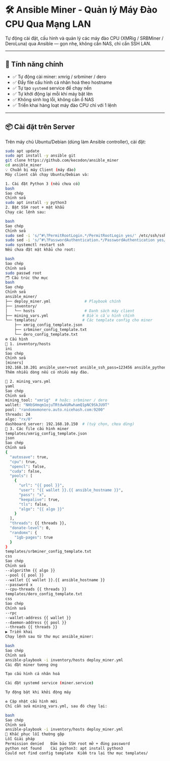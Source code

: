# 🛠️ Ansible Miner - Quản lý Máy Đào CPU Qua Mạng LAN

Tự động cài đặt, cấu hình và quản lý các máy đào CPU (XMRig / SRBMiner / DeroLuna) qua Ansible — gọn nhẹ, không cần NAS, chỉ cần SSH LAN.

---

## 🚀 Tính năng chính

- ✅ Tự động cài miner: xmrig / srbminer / dero
- ✅ Đẩy file cấu hình cá nhân hoá theo hostname
- ✅ Tự tạo `systemd` service để chạy nền
- ✅ Tự khởi động lại mỗi khi máy bật lên
- ✅ Không sinh log lỗi, không cần ổ NAS
- ✅ Triển khai hàng loạt máy đào CPU chỉ với 1 lệnh

---

## 📦 Cài đặt trên Server

Trên máy chủ Ubuntu/Debian (dùng làm Ansible controller), cài đặt:

```bash
sudo apt update
sudo apt install -y ansible git
git clone https://github.com/kecodon/ansible_miner
cd ansible_miner
💡 Chuẩn bị máy Client (máy đào)
Máy client cần chạy Ubuntu/Debian và:

1. Cài đặt Python 3 (nếu chưa có)
bash
Sao chép
Chỉnh sửa
sudo apt install -y python3
2. Bật SSH root + mật khẩu
Chạy các lệnh sau:

bash
Sao chép
Chỉnh sửa
sudo sed -i 's/^#\?PermitRootLogin.*/PermitRootLogin yes/' /etc/ssh/sshd_config
sudo sed -i 's/^#\?PasswordAuthentication.*/PasswordAuthentication yes/' /etc/ssh/sshd_config
sudo systemctl restart ssh
Nếu chưa đặt mật khẩu cho root:

bash
Sao chép
Chỉnh sửa
sudo passwd root
🗂️ Cấu trúc thư mục
bash
Sao chép
Chỉnh sửa
ansible_miner/
├── deploy_miner.yml               # Playbook chính
├── inventory/
│   └── hosts                      # Danh sách máy client
├── mining_vars.yml               # Biến cấu hình chính
└── templates/                    # Các template config cho miner
    ├── xmrig_config_template.json
    ├── srbminer_config_template.txt
    └── dero_config_template.txt
⚙️ Cấu hình
🔹 1. inventory/hosts
ini
Sao chép
Chỉnh sửa
[miners]
192.168.10.201 ansible_user=root ansible_ssh_pass=123456 ansible_python_interpreter=/usr/bin/python3
Thêm nhiều dòng nếu có nhiều máy đào.

🔹 2. mining_vars.yml
yaml
Sao chép
Chỉnh sửa
mining_tool: "xmrig"  # hoặc: srbminer / dero
wallet: "NHbSHmqm1ojuTRtdwkURwhamQ1pNC9SkJU9T"
pool: "randomxmonero.auto.nicehash.com:9200"
threads: 24
algo: "rx/0"
dashboard_server: 192.168.10.150  # (tuỳ chọn, chưa dùng)
🔹 3. Các file cấu hình miner
templates/xmrig_config_template.json
json
Sao chép
Chỉnh sửa
{
  "autosave": true,
  "cpu": true,
  "opencl": false,
  "cuda": false,
  "pools": [
    {
      "url": "{{ pool }}",
      "user": "{{ wallet }}.{{ ansible_hostname }}",
      "pass": "x",
      "keepalive": true,
      "tls": false,
      "algo": "{{ algo }}"
    }
  ],
  "threads": {{ threads }},
  "donate-level": 0,
  "randomx": {
    "1gb-pages": true
  }
}
templates/srbminer_config_template.txt
css
Sao chép
Chỉnh sửa
--algorithm {{ algo }}
--pool {{ pool }}
--wallet {{ wallet }}.{{ ansible_hostname }}
--password x
--cpu-threads {{ threads }}
templates/dero_config_template.txt
css
Sao chép
Chỉnh sửa
--rpc
--wallet-address {{ wallet }}
--daemon-address {{ pool }}
--threads {{ threads }}
▶️ Triển khai
Chạy lệnh sau từ thư mục ansible_miner:

bash
Sao chép
Chỉnh sửa
ansible-playbook -i inventory/hosts deploy_miner.yml
Cài đặt miner tương ứng

Tạo cấu hình cá nhân hoá

Cài đặt systemd service (miner.service)

Tự động bật khi khởi động máy

♻️ Cập nhật cấu hình mới
Chỉ cần sửa mining_vars.yml, sau đó chạy lại:

bash
Sao chép
Chỉnh sửa
ansible-playbook -i inventory/hosts deploy_miner.yml
🧯 Khắc phục lỗi thường gặp
Lỗi	Giải pháp
Permission denied	Đảm bảo SSH root mở + đúng password
python not found	Cài python3: apt install python3
Could not find config template	Kiểm tra lại thư mục templates/
